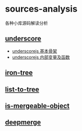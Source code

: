 # sources-analysis
各种小库源码解读分析

## [underscore](https://github.com/jashkenas/underscore/)

- [underscorejs 基本骨架](https://github.com/domsgit/sources-analysis/issues/1)
- [underscorejs 内部变量及函数](https://github.com/domsgit/sources-analysis/issues/2)


## [iron-tree](https://github.com/DenQ/iron-tree)
## [list-to-tree](https://github.com/DenQ/list-to-tree)
## [is-mergeable-object](https://github.com/TehShrike/is-mergeable-object)
## [deepmerge](https://github.com/TehShrike/deepmerge)
